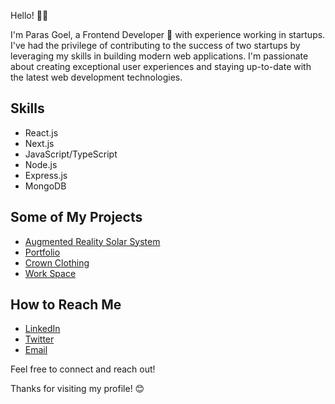 Hello! 👋👋

I'm Paras Goel, a Frontend Developer 🚀 with experience working in startups. I've had the privilege of contributing to the success of two startups by leveraging my skills in building modern web applications. I'm passionate about creating exceptional user experiences and staying up-to-date with the latest web development technologies.

## Skills

- React.js
- Next.js
- JavaScript/TypeScript
- Node.js
- Express.js
- MongoDB

## Some of My Projects

- [Augmented Reality Solar System ](https://github.com/goelparas/Smash-Food)  
- [Portfolio](https://goelparas.tech) 
- [Crown Clothing](https://lustrous-travesseiro-6d2745.netlify.app/)
- [Work Space ](https://woorkspaacee.netlify.app/) 

## How to Reach Me
- [LinkedIn](https://www.linkedin.com/in/goelparas01)
- [Twitter](https://twitter.com/Paras_goelL)
- [Email](mailto:paras.work101@gmail.com)

Feel free to connect and reach out!

Thanks for visiting my profile! 😊

